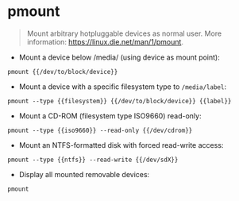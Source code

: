 # pmount

> Mount arbitrary hotpluggable devices as normal user.
> More information: <https://linux.die.net/man/1/pmount>.

- Mount a device below /media/ (using device as mount point):

`pmount {{/dev/to/block/device}}`

- Mount a device with a specific filesystem type to `/media/label`:

`pmount --type {{filesystem}} {{/dev/to/block/device}} {{label}}`

- Mount a CD-ROM (filesystem type ISO9660) read-only:

`pmount --type {{iso9660}} --read-only {{/dev/cdrom}}`

- Mount an NTFS-formatted disk with forced read-write access:

`pmount --type {{ntfs}} --read-write {{/dev/sdX}}`

- Display all mounted removable devices:

`pmount`
